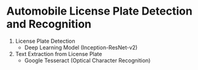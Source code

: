 # Automobile License Plate Detection and Recognition

1. License Plate Detection
    - Deep Learning Model (Inception-ResNet-v2)
2. Text Extraction from License Plate
    - Google Tesseract (Optical Character Recognition)